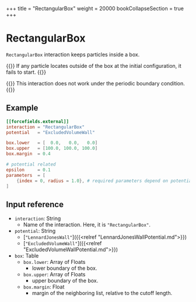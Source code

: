 +++
title = "RectangularBox"
weight = 20000
bookCollapseSection = true
+++

# RectangularBox

`RectangularBox` interaction keeps particles inside a box.

{{<hint warning>}}
If any particle locates outside of the box at the initial configuration, it fails to start.
{{</hint>}}

{{<hint warning>}}
This interaction does not work under the periodic boundary condition.
{{</hint>}}


## Example

```toml
[[forcefields.external]]
interaction = "RectangularBox"
potential   = "ExcludedVolumeWall"

box.lower   = [  0.0,   0.0,   0.0]
box.upper   = [100.0, 100.0, 100.0]
box.margin  = 0.4

# potential related
epsilon     = 0.1
parameters  = [
    {index = 0, radius = 1.0}, # required parameters depend on potential.
]
```

## Input reference

- `interaction`: String
  - Name of the interaction. Here, it is `"RectangularBox"`.
- `potential`: String
  - [`"LennardJonesWall"`]({{<relref "LennardJonesWallPotential.md">}})
  - [`"ExcludedVolumeWall"`]({{<relref "ExcludedVolumeWallPotential.md">}})
- `box`: Table
  - `box.lower`: Array of Floats
    - lower boundary of the box.
  - `box.upper`: Array of Floats
    - upper boundary of the box.
  - `box.margin`: Float
    - margin of the neighboring list, relative to the cutoff length.

